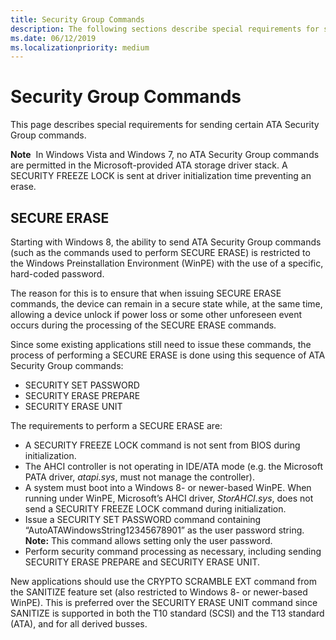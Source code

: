 ```yaml
---
title: Security Group Commands
description: The following sections describe special requirements for sending certain security commands.
ms.date: 06/12/2019
ms.localizationpriority: medium
---
```


# Security Group Commands

This page describes special requirements for sending certain ATA Security Group commands.

**Note**  In Windows Vista and Windows 7, no ATA Security Group commands are permitted in the Microsoft-provided ATA storage driver stack. A SECURITY FREEZE LOCK is sent at driver initialization time preventing an erase.

## SECURE ERASE

Starting with Windows 8, the ability to send ATA Security Group commands (such as the commands used to perform SECURE ERASE) is restricted to the Windows Preinstallation Environment (WinPE) with the use of a specific, hard-coded password.

The reason for this is to ensure that when issuing SECURE ERASE commands, the device can remain in a secure state while, at the same time, allowing a device unlock if power loss or some other unforeseen event occurs during the processing of the SECURE ERASE commands.

Since some existing applications still need to issue these commands, the process of performing a SECURE ERASE is done using this sequence of ATA Security Group commands:

* SECURITY SET PASSWORD
* SECURITY ERASE PREPARE
* SECURITY ERASE UNIT

The requirements to perform a SECURE ERASE are:

* A SECURITY FREEZE LOCK command is not sent from BIOS during initialization.
* The AHCI controller is not operating in IDE/ATA mode (e.g. the Microsoft PATA driver, *atapi.sys*, must not manage the controller).
* A system must boot into a Windows 8- or newer-based WinPE. When running under WinPE, Microsoft’s AHCI driver, *StorAHCI.sys*, does not send a SECURITY FREEZE LOCK command during initialization.
* Issue a SECURITY SET PASSWORD command containing “AutoATAWindowsString12345678901” as the user password string. **Note:** This command allows setting only the user password.
* Perform security command processing as necessary, including sending SECURITY ERASE PREPARE and SECURITY ERASE UNIT.

New applications should use the CRYPTO SCRAMBLE EXT command from the SANITIZE feature set (also restricted to Windows 8- or newer-based WinPE). This is preferred over the SECURITY ERASE UNIT command since SANITIZE is supported in both the T10 standard (SCSI) and the T13 standard (ATA), and for all derived busses.
